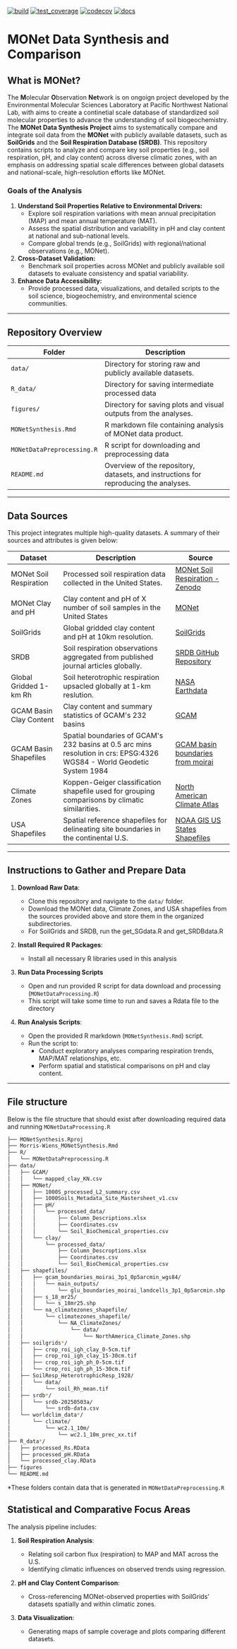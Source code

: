 <!-- badges: start -->
[![build](https://github.com/JGCRI/rtemplate/workflows/build/badge.svg)](https://github.com/JGCRI/rtemplate/workflows/build/badge.svg?branch=main)
[![test_coverage](https://github.com/JGCRI/rtemplate/actions/workflows/test_coverage.yml/badge.svg?branch=main)](https://github.com/JGCRI/rtemplate/actions/workflows/test_coverage.yml)
[![codecov](https://codecov.io/gh/JGCRI/rtemplate/branch/main/graph/badge.svg?token=XQ913U4IYM)](https://codecov.io/gh/JGCRI/rtemplate)
[![docs](https://github.com/JGCRI/rtemplate/actions/workflows/docs.yaml/badge.svg?branch=main)](https://github.com/JGCRI/rtemplate/actions/workflows/docs.yaml)
<!-- badges: end -->


# MONet Data Synthesis and Comparison 

## What is MONet?

The **M**olecular **O**bservation **Net**work is on ongoign project developed by the Environmental Molecular Sciences Laboratory at Pacific Northwest National Lab, with aims to create a continetial scale database of standardized soil molecular properties to advance the understanding of soil biogeochemistry.
The **MONet Data Synthesis Project** aims to systematically compare and integrate soil data from the **MONet** with publicly available datasets, such as **SoilGrids** and the **Soil Respiration Database (SRDB)**. This repository contains scripts to analyze and compare key soil properties (e.g., soil respiration, pH, and clay content) across diverse climatic zones, with an emphasis on addressing spatial scale differences between global datasets and national-scale, high-resolution efforts like MONet.

### Goals of the Analysis

1. **Understand Soil Properties Relative to Environmental Drivers:**
   - Explore soil respiration variations with mean annual precipitation (MAP) and mean annual temperature (MAT).
   - Assess the spatial distribution and variability in pH and clay content at national and sub-national levels.
   - Compare global trends (e.g., SoilGrids) with regional/national observations (e.g., MONet).
2. **Cross-Dataset Validation:**
   - Benchmark soil properties across MONet and publicly available soil datasets to evaluate consistency and spatial variability.
3. **Enhance Data Accessibility:**
   - Provide processed data, visualizations, and detailed scripts to the soil science, biogeochemistry, and environmental science communities.

---

## Repository Overview

| **Folder**       | **Description**                                                                                  |
|-------------------|--------------------------------------------------------------------------------------------------|
| `data/`           | Directory for storing raw and publicly available datasets.                                       |
| `R_data/` | Directory for saving intermediate processed data |
| `figures/`        | Directory for saving plots and visual outputs from the analyses.                                 |
|`MONetSynthesis.Rmd`| R markdown file containing analysis of MONet data product.                                      |
|`MONetDataPreprocessing.R`| R script for downloading and preprocessing data					       |
| `README.md`       | Overview of the repository, datasets, and instructions for reproducing the analyses.             |

---

## Data Sources

This project integrates multiple high-quality datasets. A summary of their sources and attributes is given below:

| **Dataset**             | **Description**                                                                                                     | **Source**                                                                                                          |
|-------------------------|---------------------------------------------------------------------------------------------------------------------|---------------------------------------------------------------------------------------------------------------------|
| MONet Soil Respiration  | Processed soil respiration data collected in the United States.                                                    | [MONet Soil Respiration - Zenodo](https://zenodo.org/records/15328215)                                              |
| MONet Clay and pH       | Clay content and pH of X number of soil samples in the United States                                               | [MONet](https://sc-data.emsl.pnnl.gov/monet)
| SoilGrids               | Global gridded clay content and pH at 10km resolution.                         					| [SoilGrids](https://soilgrids.org/)                                                                                 |
| SRDB                    | Soil respiration observations aggregated from published journal articles globally.                                  | [SRDB GitHub Repository](https://github.com/bpbond/srdb)                                                            |
| Global Gridded 1-km Rh  | Soil heterotrophic respiration upsacled globally at 1-km reslution.          | [NASA Earthdata](https://www.earthdata.nasa.gov/data/catalog/ornl-cloud-soilresp-heterotrophicresp-1928-1)|
| GCAM Basin Clay Content| Clay content and summary statistics of GCAM's 232 basins | [GCAM](https://github.com/JGCRI/gcam-core)|
| GCAM Basin Shapefiles | Spatial boundaries of GCAM's 232 basins at 0.5 arc mins resolution in crs: EPSG:4326 WGS84 - World Geodetic System 1984 | [GCAM basin boundaries from moirai](https://zenodo.org/records/4688451#.YiKITOjMJaQ)|
| Climate Zones           | Koppen-Geiger classification shapefile used for grouping comparisons by climatic similarities.                     | [North American Climate Atlas](https://www.cec.org/north-american-environmental-atlas/climate-zones-of-north-america) |
| USA Shapefiles          | Spatial reference shapefiles for delineating site boundaries in the continental U.S.                               | [NOAA GIS US States Shapefiles](https://www.weather.gov/gis/USStates)                                               |

---

## Instructions to Gather and Prepare Data

1. **Download Raw Data**:
   - Clone this repository and navigate to the `data/` folder.
   - Download the MONet data, Climate Zones, and USA shapefiles from the sources provided above and store them in the organized subdirectories.
   - For SoilGrids and SRDB, run the get_SGdata.R and get_SRDBdata.R 
   
2. **Install Required R Packages**:
   - Install all necessary R libraries used in this analysis

3. **Run Data Processing Scripts**
   - Open and run provided R script for data download and processing (`MONetDataProcessing.R`) 
   - This script will take some time to run and saves a Rdata file to the directory

4. **Run Analysis Scripts**:
   - Open the provided R markdown (`MONetSynthesis.Rmd`) script.
   - Run the script to:
     - Conduct exploratory analyses comparing respiration trends, MAP/MAT relationships, etc.
     - Perform spatial and statistical comparisons on pH and clay content.

---
## File structure
Below is the file structure that should exist after downloading required data and running `MONetDataProcessing.R`
```bash
├── MONetSynthesis.Rproj
├── Morris-Wiens_MONetSynthesis.Rmd
├── R/
│   └── MONetDataPreprocessing.R
├── data/
│   ├── GCAM/
│   │   └── mapped_clay_KN.csv
│   ├── MONet/
│   │   ├── 1000S_processed_L2_summary.csv
│   │   ├── 1000Soils_Metadata_Site_Mastersheet_v1.csv
│   │   ├── pH/
│   │   │   └── processed_data/
│   │   │       ├── Column_Descriptions.xlsx
│   │   │       ├── Coordinates.csv
│   │   │       └── Soil_BioChemical_properties.csv
│   │   └── clay/
│   │       └── processed_data/
│   │           ├── Column_Descroptions.xlsx
│   │           ├── Coordinates.csv
│   │           └── Soil_BioChemical_properties.csv
│   ├── shapefiles/
│   │   ├── gcam_boundaries_moirai_3p1_0p5arcmin_wgs84/
│   │   │   └── main_outputs/
│   │   │       └── glu_boundaries_moirai_landcells_3p1_0p5arcmin.shp
│   │   ├── s_18_mr25/
│   │   │   └── s_18mr25.shp
│   │   └── na_climatezones_shapefile/
│   │       └── climatezones_shapefile/
│   │           └── NA_ClimateZones/
│   │               └── data/
│   │                   └── NorthAmerica_Climate_Zones.shp    
│   ├── soilgrids*/
│   │   ├── crop_roi_igh_clay_0-5cm.tif
│   │   ├── crop_roi_igh_clay_15-30cm.tif
│   │   ├── crop_roi_igh_ph_0-5cm.tif
│   │   └── crop_roi_igh_ph_15-30cm.tif
│   ├── SoilResp_HeterotrophicResp_1928/
│   │   └── data/
│   │       └── soil_Rh_mean.tif
│   ├── srdb*/
│   │   └── srdb-20250503a/
│   │       └── srdb-data.csv
│   └── worldclim_data*/
│       └── climate/
│           └── wc2.1_10m/
│               └── wc2.1_10m_prec_xx.tif
├── R_data*/
│   ├── processed_Rs.RData
│   ├── processed_pH.RData
│   └── processed_clay.RData
├── figures
└── README.md
```
*These folders contain data that is generated in `MONetDataPreprocessing.R`

## Statistical and Comparative Focus Areas
The analysis pipeline includes:

1. **Soil Respiration Analysis**:
   - Relating soil carbon flux (respiration) to MAP and MAT across the U.S.
   - Identifying climatic influences on observed trends using regression.

2. **pH and Clay Content Comparison**:
   - Cross-referencing MONet-observed properties with SoilGrids' datasets spatially and within climatic zones.

4. **Data Visualization**:
   - Generating maps of sample coverage and plots comparing different datasets.
